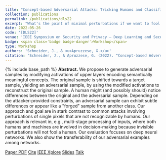 ```yaml
---
title: "Concept-based Adversarial Attacks: Tricking Humans and Classifiers Alike"
collection: publications
permalink: /publications/dls22
excerpt: "What's the point of minimal perturbations if we want to fool humans?"
date: 2022-05-26
code: '[DLS22]'
venue: 'IEEE Symposium on Security and Privacy – Deep Learning and Security Workshop'
badge: <span class='badge badge-danger'>Workshop</span>
type: Workshop
authors: 'Schneider, J., & <u>Apruzzese, G.</u>'
citation: 'Schneider, J., & Apruzzese, G. (2022). "Concept-based Adversarial Attacks: Tricking Humans and Classifiers Alike." In <i>IEEE Symposium on Security and Privacy Workshops</i>.'
---
```

{% include base_path %}
<b>Abstract.</b> We propose to generate adversarial samples by modifying activations of upper layers encoding semantically meaningful concepts. The original sample is shifted towards a target sample, yielding an adversarial sample, by using the modified activations to reconstruct the original sample. A human might (and possibly should) notice differences between the original and the adversarial sample. Depending on the attacker-provided constraints, an adversarial sample can exhibit subtle differences or appear like a "forged" sample from another class. Our approach and goal are in stark contrast to common attacks involving perturbations of single pixels that are not recognizable by humans. Our approach is relevant in, e.g., multi-stage processing of inputs, where both humans and machines are involved in decision-making because invisible perturbations will not fool a human. Our evaluation focuses on deep neural networks. We also show the transferability of our adversarial examples among networks.

<a class="btn btn-outline-primary my-1 mr-1 btn-sm" href="{{ base_path }}/files/papers/dls22/dls22.pdf" target="_blank" rel="noopener">Paper PDF</a> 
<a class="btn btn-outline-primary my-1 mr-1 btn-sm" href="{{ base_path }}/files/papers/dls22/dls22_cite.html" target="_blank" rel="noopener">Cite</a> 
<a class="btn btn-outline-primary my-1 mr-1 btn-sm" href="https://ieeexplore.ieee.org/document/9833874" target="_blank" rel="noopener">IEEE Xplore</a> 
<a class="btn btn-outline-primary my-1 mr-1 btn-sm" href="{{ base_path }}/files/papers/dls22/dls22_slides.pdf" target="_blank" rel="noopener">Slides</a> 
<a class="btn btn-outline-primary my-1 mr-1 btn-sm" href="{{ base_path }}/talks/dls22" target="_blank" rel="noopener">Talk</a> 